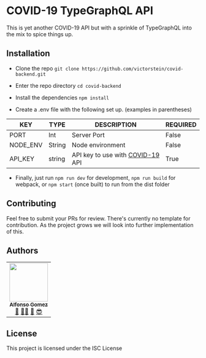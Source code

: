 # COVID-19 TypeGraphQL API

This is yet another COVID-19 API but with a sprinkle of TypeGraphQL into the mix to spice things up.

## Installation

* Clone the repo
	```git clone https://github.com/victorstein/covid-backend.git```

* Enter the repo directory
	```cd covid-backend```

* Install the dependencies
	```npm install```

* Create a .env file with the following set up. (examples in parentheses)


| KEY | TYPE | DESCRIPTION | REQUIRED
| ------ | ------ | ------ | ---------
PORT |Int| Server Port | False
NODE_ENV  |String| Node environment | False
API_KEY  |string| API key to use with [COVID-19](https://rapidapi.com/api-sports/api/covid-193) API | True


* Finally, just run ```npm run dev``` for development, ```npm run build``` for webpack, or ```npm start``` (once built) to run from the dist folder

## Contributing

Feel free to submit your PRs for review. There's currently no template for contribution. As the project grows we will look into further implementation of this.

## Authors

<!-- prettier-ignore -->
<table><tr><td align="center"><a href="http://victorstein.github.io"><img src="https://avatars3.githubusercontent.com/u/11080740?v=3" width="100px;" /><br /><sub><b>Alfonso Gomez</b></sub></a><br /><a href="#question" title="Answering Questions">💬</a> <a href="#" title="Documentation">📖</a><a href="#tool" title="Tools">🔧</a> <a href="#review" title="Reviewed Pull Requests">👀</a> <a href="#maintenance" title="Maintenance">😎</a></td></table>

## License

This project is licensed under the ISC License 